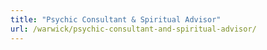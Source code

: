 ```yaml
---
title: "Psychic Consultant & Spiritual Advisor"
url: /warwick/psychic-consultant-and-spiritual-advisor/
---
```

